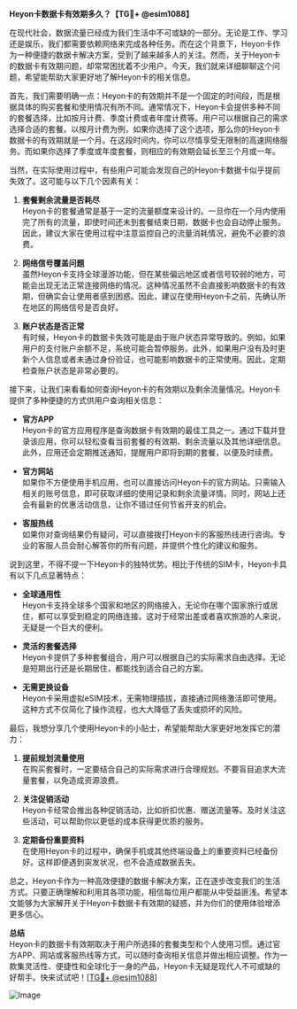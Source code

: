 **Heyon卡数据卡有效期多久？【TG💪+ @esim1088】**

在现代社会，数据流量已经成为我们生活中不可或缺的一部分。无论是工作、学习还是娱乐，我们都需要依赖网络来完成各种任务。而在这个背景下，Heyon卡作为一种便捷的数据卡解决方案，受到了越来越多人的关注。然而，关于Heyon卡的数据卡有效期问题，却常常困扰着不少用户。今天，我们就来详细聊聊这个问题，希望能帮助大家更好地了解Heyon卡的相关信息。

首先，我们需要明确一点：Heyon卡的有效期并不是一个固定的时间段，而是根据具体的购买套餐和使用情况有所不同。通常情况下，Heyon卡会提供多种不同的套餐选择，比如按月计费、季度计费或者年度计费等。用户可以根据自己的需求选择合适的套餐。以按月计费为例，如果你选择了这个选项，那么你的Heyon卡数据卡的有效期就是一个月。在这段时间内，你可以尽情享受无限制的高速网络服务。而如果你选择了季度或年度套餐，则相应的有效期会延长至三个月或一年。

当然，在实际使用过程中，有些用户可能会发现自己的Heyon卡数据卡似乎提前失效了。这可能与以下几个因素有关：

1. **套餐剩余流量是否耗尽**  
   Heyon卡的套餐通常是基于一定的流量额度来设计的。一旦你在一个月内使用完了所有的流量，即使时间还未到套餐结束日期，数据卡也会自动停止服务。因此，建议大家在使用过程中注意监控自己的流量消耗情况，避免不必要的浪费。

2. **网络信号覆盖问题**  
   虽然Heyon卡支持全球漫游功能，但在某些偏远地区或者信号较弱的地方，可能会出现无法正常连接网络的情况。这种情况虽然不会直接影响数据卡的有效期，但确实会让使用者感到困惑。因此，建议在使用Heyon卡之前，先确认所在地区的网络信号是否良好。

3. **账户状态是否正常**  
   有时候，Heyon卡的数据卡失效可能是由于账户状态异常导致的。例如，如果用户的支付账户余额不足，系统可能会暂停服务。此外，如果用户没有及时更新个人信息或者未通过身份验证，也可能影响数据卡的正常使用。因此，定期检查账户状态是非常必要的。

接下来，让我们来看看如何查询Heyon卡的有效期以及剩余流量情况。Heyon卡提供了多种便捷的方式供用户查询相关信息：

- **官方APP**  
  Heyon卡的官方应用程序是查询数据卡有效期的最佳工具之一。通过下载并登录该应用，你可以轻松查看当前套餐的有效期、剩余流量以及其他详细信息。此外，应用还会定期推送通知，提醒用户即将到期的套餐，以便及时续费。

- **官方网站**  
  如果你不方便使用手机应用，也可以直接访问Heyon卡的官方网站。只需输入相关的账号信息，即可获取详细的使用记录和剩余流量详情。同时，网站上还会有最新的优惠活动信息，让你不错过任何节省开支的机会。

- **客服热线**  
  如果你对查询结果仍有疑问，可以直接拨打Heyon卡的客服热线进行咨询。专业的客服人员会耐心解答你的所有问题，并提供个性化的建议和服务。

说到这里，不得不提一下Heyon卡的独特优势。相比于传统的SIM卡，Heyon卡具有以下几点显著特点：

- **全球通用性**  
  Heyon卡支持全球多个国家和地区的网络接入，无论你在哪个国家旅行或居住，都可以享受到稳定的网络连接。这对于经常出差或者喜欢旅游的人来说，无疑是一个巨大的便利。

- **灵活的套餐选择**  
  Heyon卡提供了多种套餐组合，用户可以根据自己的实际需求自由选择。无论是短期出行还是长期居住，都能找到适合自己的方案。

- **无需更换设备**  
  Heyon卡采用虚拟eSIM技术，无需物理插拔，直接通过网络激活即可使用。这种方式不仅简化了操作流程，也大大降低了丢失或损坏的风险。

最后，我想分享几个使用Heyon卡的小贴士，希望能帮助大家更好地发挥它的潜力：

1. **提前规划流量使用**  
   在购买套餐时，一定要结合自己的实际需求进行合理规划。不要盲目追求大流量套餐，以免造成资源浪费。

2. **关注促销活动**  
   Heyon卡经常会推出各种促销活动，比如折扣优惠、赠送流量等。及时关注这些活动，可以帮助你以更低的成本获得更优质的服务。

3. **定期备份重要资料**  
   在使用Heyon卡的过程中，确保手机或其他终端设备上的重要资料已经备份好。这样即便遇到突发状况，也不会造成数据丢失。

总之，Heyon卡作为一种高效便捷的数据卡解决方案，正在逐步改变我们的生活方式。只要正确理解和利用其各项功能，相信每位用户都能从中受益匪浅。希望本文能够为大家解开关于Heyon卡数据卡有效期的疑惑，并为你们的使用体验增添更多信心。

**总结**  
Heyon卡的数据卡有效期取决于用户所选择的套餐类型和个人使用习惯。通过官方APP、网站或客服热线等方式，可以随时查询相关信息并做出相应调整。作为一款集灵活性、便捷性和全球化于一身的产品，Heyon卡无疑是现代人不可或缺的好帮手。快来试试吧！[[TG💪+ @esim1088](https://t.me/s/esim1088)]

![Image](https://i.postimg.cc/4NQfJmqS/Snipaste-2025-05-13-00-14-12.png)